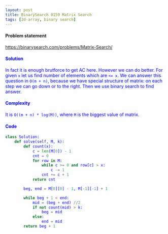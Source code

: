 ```yaml
---
layout: post
title: BinarySearch 0159 Matrix Search
tags: [2d-array, binary search]
---
```


#### Problem statement

<a href="https://binarysearch.com/problems/Matrix-Search/"> <font color = blue>https://binarysearch.com/problems/Matrix-Search/

#### Solution
In fact it is enough brutforce to get AC here. However we can do better. For given `x` let us find number of elements which are `<= x`. We can answer this question in `O(m + n)`, because we have special structure of matrix: on each step we can go down or to the right. Then we use binary search to find answer.

#### Complexity
It is `O((m + n) * log(M))`, where `M` is the biggest value of matrix.

#### Code
```python
class Solution:
    def solve(self, M, k):
        def count(x):
            c = len(M[0]) - 1
            cnt = 0
            for row in M:
                while c >= 0 and row[c] > x:
                    c -= 1
                cnt += c + 1
            return cnt

        beg, end = M[0][0] - 1, M[-1][-1] + 1

        while beg + 1 < end:
            mid = (beg + end) //2
            if not count(mid) > k:
                beg = mid
            else:
                end = mid
        return beg + 1
```
